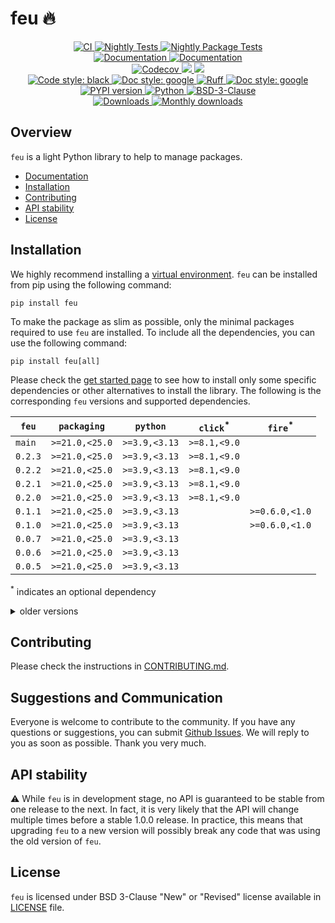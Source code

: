 # feu :fire:

<p align="center">
    <a href="https://github.com/durandtibo/feu/actions">
        <img alt="CI" src="https://github.com/durandtibo/feu/workflows/CI/badge.svg">
    </a>
    <a href="https://github.com/durandtibo/feu/actions">
        <img alt="Nightly Tests" src="https://github.com/durandtibo/feu/workflows/Nightly%20Tests/badge.svg">
    </a>
    <a href="https://github.com/durandtibo/feu/actions">
        <img alt="Nightly Package Tests" src="https://github.com/durandtibo/feu/workflows/Nightly%20Package%20Tests/badge.svg">
    </a>
    <br/>
    <a href="https://durandtibo.github.io/feu/">
        <img alt="Documentation" src="https://github.com/durandtibo/feu/workflows/Documentation%20(stable)/badge.svg">
    </a>
    <a href="https://durandtibo.github.io/feu/">
        <img alt="Documentation" src="https://github.com/durandtibo/feu/workflows/Documentation%20(unstable)/badge.svg">
    </a>
    <br/>
    <a href="https://codecov.io/gh/durandtibo/feu">
        <img alt="Codecov" src="https://codecov.io/gh/durandtibo/feu/branch/main/graph/badge.svg">
    </a>
    <a href="https://codeclimate.com/github/durandtibo/feu/maintainability">
        <img src="https://api.codeclimate.com/v1/badges/173c4176f130dd424881/maintainability" />
    </a>
    <a href="https://codeclimate.com/github/durandtibo/feu/test_coverage">
        <img src="https://api.codeclimate.com/v1/badges/173c4176f130dd424881/test_coverage" />
    </a>
    <br/>
    <a href="https://github.com/psf/black">
        <img  alt="Code style: black" src="https://img.shields.io/badge/code%20style-black-000000.svg">
    </a>
    <a href="https://google.github.io/styleguide/pyguide.html#s3.8-comments-and-docstrings">
        <img  alt="Doc style: google" src="https://img.shields.io/badge/%20style-google-3666d6.svg">
    </a>
    <a href="https://github.com/astral-sh/ruff">
        <img src="https://img.shields.io/endpoint?url=https://raw.githubusercontent.com/astral-sh/ruff/main/assets/badge/v2.json" alt="Ruff" style="max-width:100%;">
    </a>
    <a href="https://github.com/guilatrova/tryceratops">
        <img  alt="Doc style: google" src="https://img.shields.io/badge/try%2Fexcept%20style-tryceratops%20%F0%9F%A6%96%E2%9C%A8-black">
    </a>
    <br/>
    <a href="https://pypi.org/project/feu/">
        <img alt="PYPI version" src="https://img.shields.io/pypi/v/feu">
    </a>
    <a href="https://pypi.org/project/feu/">
        <img alt="Python" src="https://img.shields.io/pypi/pyversions/feu.svg">
    </a>
    <a href="https://opensource.org/licenses/BSD-3-Clause">
        <img alt="BSD-3-Clause" src="https://img.shields.io/pypi/l/feu">
    </a>
    <br/>
    <a href="https://pepy.tech/project/feu">
        <img  alt="Downloads" src="https://static.pepy.tech/badge/feu">
    </a>
    <a href="https://pepy.tech/project/feu">
        <img  alt="Monthly downloads" src="https://static.pepy.tech/badge/feu/month">
    </a>
    <br/>
</p>

## Overview

`feu` is a light Python library to help to manage packages.

- [Documentation](https://durandtibo.github.io/feu/)
- [Installation](#installation)
- [Contributing](#contributing)
- [API stability](#api-stability)
- [License](#license)

## Installation

We highly recommend installing
a [virtual environment](https://packaging.python.org/guides/installing-using-pip-and-virtual-environments/).
`feu` can be installed from pip using the following command:

```shell
pip install feu
```

To make the package as slim as possible, only the minimal packages required to use `feu` are
installed.
To include all the dependencies, you can use the following command:

```shell
pip install feu[all]
```

Please check the [get started page](https://durandtibo.github.io/feu/get_started) to see how to
install only some specific dependencies or other alternatives to install the library.
The following is the corresponding `feu` versions and supported dependencies.

| `feu`   | `packaging`    | `python`      | `click`<sup>*</sup> | `fire`<sup>*</sup> |
|---------|----------------|---------------|---------------------|--------------------|
| `main`  | `>=21.0,<25.0` | `>=3.9,<3.13` | `>=8.1,<9.0`        |                    |
| `0.2.3` | `>=21.0,<25.0` | `>=3.9,<3.13` | `>=8.1,<9.0`        |                    |
| `0.2.2` | `>=21.0,<25.0` | `>=3.9,<3.13` | `>=8.1,<9.0`        |                    |
| `0.2.1` | `>=21.0,<25.0` | `>=3.9,<3.13` | `>=8.1,<9.0`        |                    |
| `0.2.0` | `>=21.0,<25.0` | `>=3.9,<3.13` | `>=8.1,<9.0`        |                    |
| `0.1.1` | `>=21.0,<25.0` | `>=3.9,<3.13` |                     | `>=0.6.0,<1.0`     |
| `0.1.0` | `>=21.0,<25.0` | `>=3.9,<3.13` |                     | `>=0.6.0,<1.0`     |
| `0.0.7` | `>=21.0,<25.0` | `>=3.9,<3.13` |                     |                    |
| `0.0.6` | `>=21.0,<25.0` | `>=3.9,<3.13` |                     |                    |
| `0.0.5` | `>=21.0,<25.0` | `>=3.9,<3.13` |                     |                    |

<sup>*</sup> indicates an optional dependency

<details>
    <summary>older versions</summary>

| `feu`   | `packaging`    | `python`      |
|---------|----------------|---------------|
| `0.0.4` | `>=21.0,<25.0` | `>=3.9,<3.13` |
| `0.0.3` | `>=21.0,<25.0` | `>=3.9,<3.13` |
| `0.0.2` | `>=22.0,<24.0` | `>=3.9,<3.13` |
| `0.0.1` | `>=22.0,<23.3` | `>=3.9,<3.13` |

</details>

## Contributing

Please check the instructions in [CONTRIBUTING.md](.github/CONTRIBUTING.md).

## Suggestions and Communication

Everyone is welcome to contribute to the community.
If you have any questions or suggestions, you can
submit [Github Issues](https://github.com/durandtibo/feu/issues).
We will reply to you as soon as possible. Thank you very much.

## API stability

:warning: While `feu` is in development stage, no API is guaranteed to be stable from one
release to the next.
In fact, it is very likely that the API will change multiple times before a stable 1.0.0 release.
In practice, this means that upgrading `feu` to a new version will possibly break any code that
was using the old version of `feu`.

## License

`feu` is licensed under BSD 3-Clause "New" or "Revised" license available in [LICENSE](LICENSE)
file.
